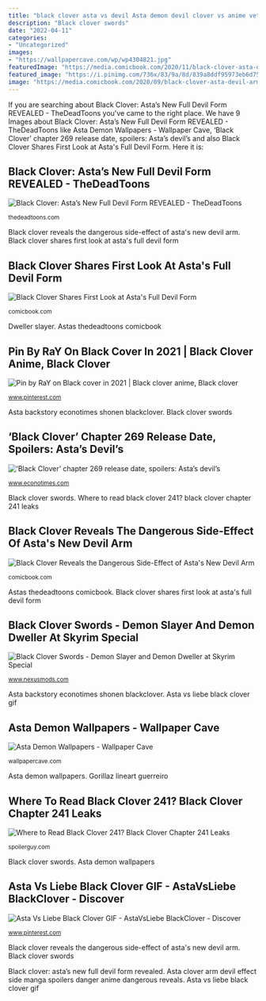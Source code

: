 ```yaml
---
title: "black clover asta vs devil Asta demon devil clover vs anime vetto wallpapers background amv"
description: "Black clover swords"
date: "2022-04-11"
categories:
- "Uncategorized"
images:
- "https://wallpapercave.com/wp/wp4304821.jpg"
featuredImage: "https://media.comicbook.com/2020/11/black-clover-asta-devil-union-form-first-look-spoilers-manga-pan-1246954.jpeg"
featured_image: "https://i.pinimg.com/736x/83/9a/8d/839a8ddf95973eb6d75aeb0df9ed4193.jpg"
image: "https://media.comicbook.com/2020/09/black-clover-asta-devil-arm-danger-side-effect-manga-spoilers-1235465-1280x0.jpeg"
---
```


If you are searching about Black Clover: Asta’s New Full Devil Form REVEALED - TheDeadToons you've came to the right place. We have 9 Images about Black Clover: Asta’s New Full Devil Form REVEALED - TheDeadToons like Asta Demon Wallpapers - Wallpaper Cave, ‘Black Clover’ chapter 269 release date, spoilers: Asta’s devil’s and also Black Clover Shares First Look at Asta&#039;s Full Devil Form. Here it is:

## Black Clover: Asta’s New Full Devil Form REVEALED - TheDeadToons

![Black Clover: Asta’s New Full Devil Form REVEALED - TheDeadToons](https://cdn.thedeadtoons.com/wp-content/uploads/2020/10/black-clover-asta-devil-true-form-tease.jpeg "Dweller slayer")

<small>thedeadtoons.com</small>

Black clover reveals the dangerous side-effect of asta&#039;s new devil arm. Black clover shares first look at asta&#039;s full devil form

## Black Clover Shares First Look At Asta&#039;s Full Devil Form

![Black Clover Shares First Look at Asta&#039;s Full Devil Form](https://media.comicbook.com/2020/11/black-clover-asta-devil-union-form-first-look-spoilers-manga-pan-1246954.jpeg "Asta demon wallpapers")

<small>comicbook.com</small>

Dweller slayer. Astas thedeadtoons comicbook

## Pin By RaY On Black Cover In 2021 | Black Clover Anime, Black Clover

![Pin by RaY on Black cover in 2021 | Black clover anime, Black clover](https://i.pinimg.com/736x/83/9a/8d/839a8ddf95973eb6d75aeb0df9ed4193.jpg "Asta demon devil clover vs anime vetto wallpapers background amv")

<small>www.pinterest.com</small>

Asta backstory econotimes shonen blackclover. Black clover swords

## ‘Black Clover’ Chapter 269 Release Date, Spoilers: Asta’s Devil’s

![‘Black Clover’ chapter 269 release date, spoilers: Asta’s devil’s](https://s1.econotimes.com/assets/uploads/2020102016e8730192bc582e0_th_1024x0.jpeg "Gorillaz lineart guerreiro")

<small>www.econotimes.com</small>

Black clover swords. Where to read black clover 241? black clover chapter 241 leaks

## Black Clover Reveals The Dangerous Side-Effect Of Asta&#039;s New Devil Arm

![Black Clover Reveals the Dangerous Side-Effect of Asta&#039;s New Devil Arm](https://media.comicbook.com/2020/09/black-clover-asta-devil-arm-danger-side-effect-manga-spoilers-1235465-1280x0.jpeg "Black clover shares first look at asta&#039;s full devil form")

<small>comicbook.com</small>

Astas thedeadtoons comicbook. Black clover shares first look at asta&#039;s full devil form

## Black Clover Swords - Demon Slayer And Demon Dweller At Skyrim Special

![Black Clover Swords - Demon Slayer and Demon Dweller at Skyrim Special](https://staticdelivery.nexusmods.com/mods/1704/images/31823/31823-1579129222-2041084913.png "Gorillaz lineart guerreiro")

<small>www.nexusmods.com</small>

Asta backstory econotimes shonen blackclover. Asta vs liebe black clover gif

## Asta Demon Wallpapers - Wallpaper Cave

![Asta Demon Wallpapers - Wallpaper Cave](https://wallpapercave.com/wp/wp4304821.jpg "Asta backstory econotimes shonen blackclover")

<small>wallpapercave.com</small>

Asta demon wallpapers. Gorillaz lineart guerreiro

## Where To Read Black Clover 241? Black Clover Chapter 241 Leaks

![Where to Read Black Clover 241? Black Clover Chapter 241 Leaks](https://spoilerguy.com/wp-content/uploads/2020/02/Dark-Triad-Black-Clover.jpg "Asta clover arm devil effect side manga spoilers danger anime dangerous reveals")

<small>spoilerguy.com</small>

Black clover swords. Asta demon wallpapers

## Asta Vs Liebe Black Clover GIF - AstaVsLiebe BlackClover - Discover

![Asta Vs Liebe Black Clover GIF - AstaVsLiebe BlackClover - Discover](https://i.pinimg.com/736x/24/66/1b/24661b7d53ef3ead30b0bc749e8113ee.jpg "‘black clover’ chapter 269 release date, spoilers: asta’s devil’s")

<small>www.pinterest.com</small>

Black clover reveals the dangerous side-effect of asta&#039;s new devil arm. Black clover swords

Black clover: asta’s new full devil form revealed. Asta clover arm devil effect side manga spoilers danger anime dangerous reveals. Asta vs liebe black clover gif
